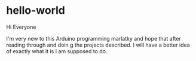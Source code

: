 # hello-world

Hi Everyone

I'm very new to this Arduino programming marlatky and hope that after reading through and doin g the projects described. I will have a better idea of exactly what it is I am supposed to do.
